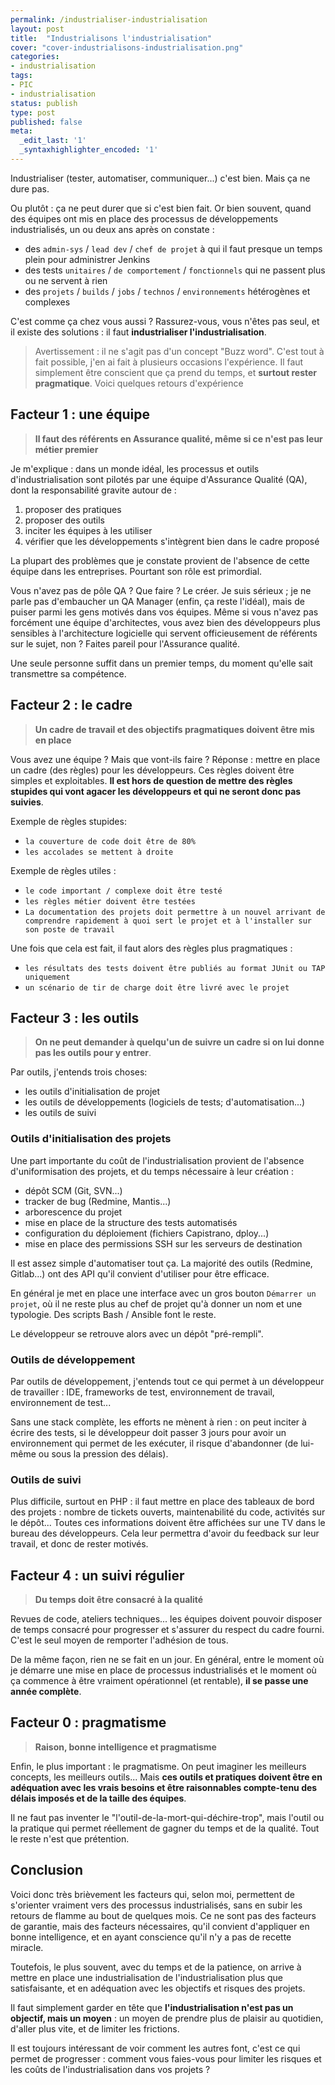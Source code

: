 ```yaml
---
permalink: /industrialiser-industrialisation
layout: post
title:  "Industrialisons l'industrialisation"
cover: "cover-industrialisons-industrialisation.png"
categories:
- industrialisation
tags:
- PIC
- industrialisation
status: publish
type: post
published: false
meta:
  _edit_last: '1'
  _syntaxhighlighter_encoded: '1'
---
```


Industrialiser (tester, automatiser, communiquer...) c'est bien. Mais ça ne dure pas.

Ou plutôt : ça ne peut durer que si c'est bien fait. Or bien souvent, quand des équipes ont mis en place des processus de 
 développements industrialisés, un ou deux ans après on constate :

+ des `admin-sys` / `lead dev` / `chef de projet` à qui il faut presque un temps plein pour administrer Jenkins
+ des tests `unitaires` / `de comportement` / `fonctionnels` qui ne passent plus ou ne servent à rien
+ des `projets` / `builds` / `jobs` / `technos` / `environnements` hétérogènes et complexes

C'est comme ça chez vous aussi ? Rassurez-vous, vous n'êtes pas seul, et il existe des solutions : il faut **industrialiser l'industrialisation**.

> Avertissement : il ne s'agit pas d'un concept "Buzz word". C'est tout à fait possible, j'en ai fait à plusieurs occasions l'expérience. Il faut simplement être conscient que ça prend du temps, et **surtout rester pragmatique**. Voici quelques retours d'expérience

## Facteur 1 : une équipe 

> **Il faut des référents en Assurance qualité, même si ce n'est pas leur métier premier**


Je m'explique : dans un monde idéal, les processus et outils d'industrialisation sont pilotés par une équipe d'Assurance Qualité (QA), dont la responsabilité gravite autour de :

1. proposer des pratiques
2. proposer des outils
3. inciter les équipes à les utiliser
4. vérifier que les développements s'intègrent bien dans le cadre proposé

La plupart des problèmes que je constate provient de l'absence de cette équipe dans les entreprises. Pourtant son rôle est primordial.

Vous n'avez pas de pôle QA ? Que faire ? Le créer. Je suis sérieux ; je ne parle pas d'embaucher un QA Manager (enfin, ça reste l'idéal), mais 
de puiser parmi les gens motivés dans vos équipes. Même si vous n'avez pas forcément une équipe d'architectes, vous avez bien des développeurs plus sensibles 
à l'architecture logicielle qui servent officieusement de référents sur le sujet, non ? Faites pareil pour l'Assurance qualité.

Une seule personne suffit dans un premier temps, du moment qu'elle sait transmettre sa compétence.


## Facteur 2 : le cadre

> **Un cadre de travail et des objectifs pragmatiques doivent être mis en place**

Vous avez une équipe ? Mais que vont-ils faire ? Réponse : mettre en place un cadre (des règles) pour les développeurs. Ces règles doivent être simples et exploitables. 
**Il est hors de question de mettre des règles stupides qui vont agacer les développeurs et qui ne seront donc pas suivies**.

Exemple de règles stupides:

+ `la couverture de code doit être de 80%`
+ `les accolades se mettent à droite`
 
Exemple de règles utiles :

+ `le code important / complexe doit être testé`
+ `les règles métier doivent être testées`
+ `La documentation des projets doit permettre à un nouvel arrivant de comprendre rapidement à quoi sert le projet et à l'installer sur son poste de travail`

Une fois que cela est fait, il faut alors des règles plus pragmatiques :

+ `les résultats des tests doivent être publiés au format JUnit ou TAP uniquement`
+ `un scénario de tir de charge doit être livré avec le projet`


## Facteur 3 : les outils
 
> **On ne peut demander à quelqu'un de suivre un cadre si on lui donne pas les outils pour y entrer**.

Par outils, j'entends trois choses:

+ les outils d'initialisation de projet
+ les outils de développements (logiciels de tests; d'automatisation...)
+ les outils de suivi

### Outils d'initialisation des projets

Une part importante du coût de l'industrialisation provient de l'absence d'uniformisation des projets, et du temps nécessaire 
à leur création :

+ dépôt SCM (Git, SVN...)
+ tracker de bug (Redmine, Mantis...)
+ arborescence du projet
+ mise en place de la structure des tests automatisés
+ configuration du déploiement (fichiers Capistrano, dploy...)
+ mise en place des permissions SSH sur les serveurs de destination

Il est assez simple d'automatiser tout ça. La majorité des outils (Redmine, Gitlab...) ont des API qu'il convient d'utiliser 
pour être efficace. 

En général je met en place une interface avec un gros bouton `Démarrer un projet`, où il ne reste plus au chef de projet 
qu'à donner un nom et une typologie. Des scripts Bash / Ansible font le reste.

Le développeur se retrouve alors avec un dépôt "pré-rempli".


### Outils de développement

Par outils de développement, j'entends tout ce qui permet à un développeur de travailler : IDE, frameworks de test, environnement de travail, environnement de test...

Sans une stack complète, les efforts ne mènent à rien : on peut inciter à écrire des tests, si le développeur doit passer 3 jours pour 
avoir un environnement qui permet de les exécuter, il risque d'abandonner (de lui-même ou sous la pression des délais).


### Outils de suivi

Plus difficile, surtout en PHP : il faut mettre en place des tableaux de bord des projets : nombre de tickets ouverts, maintenabilité du code, activités sur le dépôt... 
Toutes ces informations doivent être affichées sur une TV dans le bureau des développeurs. Cela leur permettra d'avoir du feedback sur leur travail, et donc de 
rester motivés.

## Facteur 4 : un suivi régulier

> **Du temps doit être consacré à la qualité**

Revues de code, ateliers techniques... les équipes doivent pouvoir disposer de temps consacré pour progresser et s'assurer du respect du cadre fourni. C'est le seul 
moyen de remporter l'adhésion de tous.

De la même façon, rien ne se fait en un jour. En général, entre le moment où je démarre une mise en place de processus industrialisés et le moment où ça commence à être vraiment 
opérationnel (et rentable), **il se passe une année complète**.

## Facteur 0 : pragmatisme

> **Raison, bonne intelligence et pragmatisme**

Enfin, le plus important : le pragmatisme. On peut imaginer les meilleurs concepts, les meilleurs outils... Mais 
**ces outils et pratiques doivent être en adéquation avec les vrais besoins et être raisonnables compte-tenu des délais imposés et de la taille des équipes**.
 
Il ne faut pas inventer le "l'outil-de-la-mort-qui-déchire-trop", mais l'outil ou la pratique qui permet réellement de gagner du temps et de la qualité. Tout le reste n'est que prétention.

## Conclusion

Voici donc très brièvement les facteurs qui, selon moi, permettent de s'orienter vraiment vers des processus industrialisés, sans en subir les retours de flamme au bout de quelques mois. Ce ne sont 
pas des facteurs de garantie, mais des facteurs nécessaires, qu'il convient d'appliquer en bonne intelligence, et en ayant conscience qu'il n'y a pas de recette miracle.
 
Toutefois, le plus souvent, avec du temps et de la patience, on arrive à mettre en place une industrialisation de l'industrialisation plus que satisfaisante, et en adéquation 
avec les objectifs et risques des projets.

Il faut simplement garder en tête que **l'industrialisation n'est pas un objectif, mais un moyen** : un moyen de prendre plus de plaisir au quotidien, d'aller plus vite, et de limiter les frictions.

Il est toujours intéressant de voir comment les autres font, c'est ce qui permet de progresser : comment vous faies-vous pour limiter les risques et les coûts de l'industrialisation dans vos projets ?